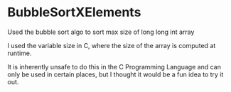 # BubbleSortXElements

Used the bubble sort algo to sort max size of long long int array

I used the variable size in C, where the size of the array is computed at runtime.

It is inherently unsafe to do this in the C Programming Language and can only be used in certain places, but I thought it would be a fun idea to try it out.
